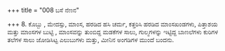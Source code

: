+++
title = "008 ಬಸೆ ನೆಣನ"

+++
8. ಕೊಬ್ಬು  , ಮೇದಸ್ಸು,  ಮಾಂಸ, ಹರಡಿದ ಹಸಿ ಚರ್ಮ, ಕತ್ತರಿಸಿ ಹರಡಿದ ಮಾಂಸಖಂಡಗಳು,  ಪಿತ್ತಾಶಯ ಮತ್ತು ಮಾಂಸಗಳ ಬುಟ್ಟಿ , ಮಾಂಸವನ್ನು ತುಂಬಿದ್ದ ಮಡಕೆಗಳ ಸಾಲು, ಗುಲ್ಮಗಳನ್ನು ಇಟ್ಟಿದ್ದ ಬಾಣಲೆಗಳು ಕುರಿಗಳ ತಲೆಗಳ ಸಾಲು ಜೋಡಿಸಿಟ್ಟ ಎಲುಬುಗಳು ಮತ್ತು, ಮೀನಿನ ಅಂಗಡಿಗಳ ಮುಂದೆ  ಬಂದನು.